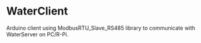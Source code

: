 # WaterClient
Arduino client using ModbusRTU_Slave_RS485 library to communicate with WaterServer on PC/R-Pi.
